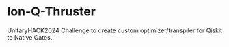 # Ion-Q-Thruster
UnitaryHACK2024 Challenge to create custom optimizer/transpiler for Qiskit to Native Gates.  
